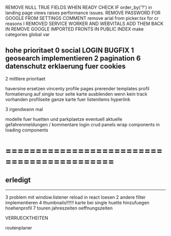 REMOVE NULL TRUE FIELDS WHEN READY
CHECK IF order_by('?') in landing page views raises performance issues. 
REMOVE PASSWORD FOR GOOGLE FROM SETTINGS COMMENT
remove arial from picker.tsx for cr reasons
I REMOVED SERVICE WORKER AND WEBVITALS ADD THEM BACK IN
REMOVE GOOGLE IMPORTED FRONTS IN PUBLIC INDEX
make categories global var

hohe prioritaet
0 social LOGIN BUGFIX
1  geosearch implementieren
2  pagination
6  datenschutz erklaerung fuer cookies
----------------------------------

2 mittlere prioritaet

haversine ersetzen vincenty
profile pages
prerender templates
profil formatierung auf single tour seite 
karte ausblenden wenn kein track vorhanden 
profilseite
ganze karte fuer listenitems hyperlink

3 irgendwann mal 

modelle fuer huetten und parkplaetze
eventuell aktuelle gefahrenmeldungen / kommentare
login crud panels
wrap components in loading components

============================================
============================================

erledigt
--------------------------------------------
--------------------------------------------
3  problem mit window.listener reload in react loesen 
2  andere filter implementieren
4  thumbnails!!!!!!
karte bei single huette hinzufuegen
hoehenprofil
7  touren jahreszeiten oeffnungszeiten

































VERRUECKTHEITEN

routenplaner